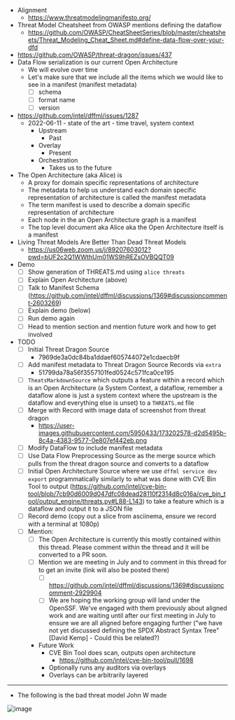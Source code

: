 - Alignment
  - https://www.threatmodelingmanifesto.org/
- Threat Model Cheatsheet from OWASP mentions defining the dataflow
  - https://github.com/OWASP/CheatSheetSeries/blob/master/cheatsheets/Threat_Modeling_Cheat_Sheet.md#define-data-flow-over-your-dfd
- https://github.com/OWASP/threat-dragon/issues/437
- Data Flow serialization is our current Open Architecture
  - We will evolve over time
  - Let's make sure that we include all the items which we would like to see in a manifest (manifest metadata)
    - [ ] schema
    - [ ] format name
    - [ ] version
- https://github.com/intel/dffml/issues/1287
  - 2022-06-11 - state of the art - time travel, system context
    - Upstream
      - Past
    - Overlay
      - Present
    - Orchestration
      - Takes us to the future
- The Open Architecture (aka Alice) is
  - A proxy for domain specific representations of architecture
  - The metadata to help us understand each domain specific representation of architecture is called the manifest metadata
  - The term manifest is used to describe a domain specific representation of architecture
  - Each node in the an Open Architecture graph is a manifest
  - The top level document aka Alice aka the Open Architecture itself is a manifest
- Living Threat Models Are Better Than Dead Threat Models
  - https://us06web.zoom.us/j/89207603012?pwd=bUF2c2Q1WWthUm01WS9hREZsOVBQQT09
- Demo
  - [ ] Show generation of THREATS.md using `alice threats`
  - [ ] Explain Open Architecture (above)
  - [ ] Talk to Manifest Schema (https://github.com/intel/dffml/discussions/1369#discussioncomment-2603269)
  - [ ] Explain demo (below)
  - [ ] Run demo again 
  - [ ] Head to mention section and mention future work and how to get involved
- TODO
  - [ ] Initial Threat Dragon Source
    - 7969de3a0dc84ba1ddaef605744072e1cdaecb9f
  - [ ] Add manifest metadata to Threat Dragon Source Records via `extra`
    - 51799da78a56f3557101fed0524c571fca0ce195
  - [ ] `TheatsMarkdownSource` which outputs a feature within a record which is an Open Architecture (a System Context, a dataflow,  remember a dataflow alone is just a system context where the upstream is the dataflow and everything else is unset) to a `THREATS.md` file
  - [ ] Merge with Record with image data of screenshot from threat dragon
    - https://user-images.githubusercontent.com/5950433/173202578-d2d5495b-8c4a-4383-9577-0e807ef442eb.png
  - [ ] Modify DataFlow to include manifest metadata
  - [ ] Use Data Flow Preprocessing Source as the merge source which pulls from the threat dragon source and converts to a dataflow
  - [ ] Initial Open Architecture Source where we use `dffml service dev export` programmatically similarly to what was done with CVE Bin Tool to output  (https://github.com/intel/cve-bin-tool/blob/7cb90d6009d047dfc08dead28110f2314d8c016a/cve_bin_tool/output_engine/threats.py#L88-L143) to take a feature which is a dataflow and output it to a JSON file
  - [ ] Record demo (copy out a slice from asciinema, ensure we record with a terminal at 1080p)
  - [ ] Mention:
    - [ ] The Open Architecture is currently this mostly contained within this thread. Please comment within the thread and it will be converted to a PR soon.
    - [ ] Mention we are meeting in July and to comment in this thread for to get an invite (link will also be posted there)
      - [ ] https://github.com/intel/dffml/discussions/1369#discussioncomment-2929904
      - [ ] We are hoping the working group will land under the OpenSSF. We've engaged with them previously about aligned work and are waiting until after our first meeting in July to ensure we are all aligned before engaging further ("we have not yet discussed defining the SPDX Abstract Syntax Tree" [David Kemp] - Could this be related?)
    - Future Work
      - CVE Bin Tool does scan, outputs open architecture
        - https://github.com/intel/cve-bin-tool/pull/1698
      - Optionally runs any auditors via overlays
      - Overlays can be arbitrarily layered

---

- The following is the bad threat model John W made

![image](https://user-images.githubusercontent.com/5950433/173202578-d2d5495b-8c4a-4383-9577-0e807ef442eb.png)
